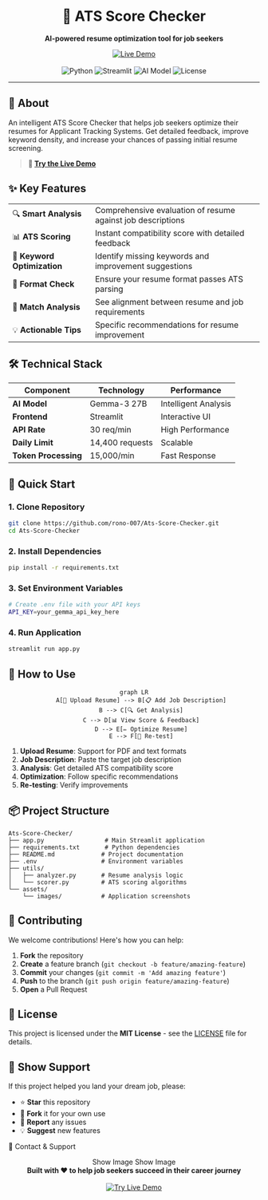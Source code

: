 <div align="center">
  <h1>🎯 ATS Score Checker</h1>
  <p><strong>AI-powered resume optimization tool for job seekers</strong></p>
  
  <a href="https://ats-score-checker-ranajoy.streamlit.app/">
    <img src="https://img.shields.io/badge/🚀-Live%20Demo-blue?style=for-the-badge" alt="Live Demo">
  </a>
  <br><br>
  
  <img src="https://img.shields.io/badge/Python-3.8+-blue?style=flat-square&logo=python" alt="Python">
  <img src="https://img.shields.io/badge/Streamlit-FF4B4B?style=flat-square&logo=streamlit&logoColor=white" alt="Streamlit">
  <img src="https://img.shields.io/badge/AI-Gemma--3%2027B-green?style=flat-square" alt="AI Model">
  <img src="https://img.shields.io/badge/License-MIT-orange?style=flat-square" alt="License">
</div>

---

## 📖 About

An intelligent ATS Score Checker that helps job seekers optimize their resumes for Applicant Tracking Systems. Get detailed feedback, improve keyword density, and increase your chances of passing initial resume screening.

> **🌟 [Try the Live Demo](https://ats-score-checker-ranajoy.streamlit.app/)**

## ✨ Key Features

<table>
  <tr>
    <td>🔍 <strong>Smart Analysis</strong></td>
    <td>Comprehensive evaluation of resume against job descriptions</td>
  </tr>
  <tr>
    <td>📊 <strong>ATS Scoring</strong></td>
    <td>Instant compatibility score with detailed feedback</td>
  </tr>
  <tr>
    <td>🎯 <strong>Keyword Optimization</strong></td>
    <td>Identify missing keywords and improvement suggestions</td>
  </tr>
  <tr>
    <td>📄 <strong>Format Check</strong></td>
    <td>Ensure your resume format passes ATS parsing</td>
  </tr>
  <tr>
    <td>🎪 <strong>Match Analysis</strong></td>
    <td>See alignment between resume and job requirements</td>
  </tr>
  <tr>
    <td>💡 <strong>Actionable Tips</strong></td>
    <td>Specific recommendations for resume improvement</td>
  </tr>
</table>

## 🛠️ Technical Stack

<div align="center">
  
| Component | Technology | Performance |
|-----------|------------|-------------|
| **AI Model** | Gemma-3 27B | Intelligent Analysis |
| **Frontend** | Streamlit | Interactive UI |
| **API Rate** | 30 req/min | High Performance |
| **Daily Limit** | 14,400 requests | Scalable |
| **Token Processing** | 15,000/min | Fast Response |

</div>

## 🚀 Quick Start

### 1. Clone Repository
```bash
git clone https://github.com/rono-007/Ats-Score-Checker.git
cd Ats-Score-Checker
```

### 2. Install Dependencies
```bash
pip install -r requirements.txt
```

### 3. Set Environment Variables
```bash
# Create .env file with your API keys
API_KEY=your_gemma_api_key_here
```

### 4. Run Application
```bash
streamlit run app.py
```

## 🎯 How to Use

<div align="center">
  
```mermaid
graph LR
    A[📄 Upload Resume] --> B[📋 Add Job Description]
    B --> C[🔍 Get Analysis]
    C --> D[📊 View Score & Feedback]
    D --> E[✏️ Optimize Resume]
    E --> F[🔄 Re-test]
```

</div>

1. **Upload Resume**: Support for PDF and text formats
2. **Job Description**: Paste the target job description
3. **Analysis**: Get detailed ATS compatibility score
4. **Optimization**: Follow specific recommendations
5. **Re-testing**: Verify improvements

## 📦 Project Structure

```
Ats-Score-Checker/
├── app.py                 # Main Streamlit application
├── requirements.txt       # Python dependencies
├── README.md             # Project documentation
├── .env                  # Environment variables
├── utils/
│   ├── analyzer.py       # Resume analysis logic
│   └── scorer.py         # ATS scoring algorithms
└── assets/
    └── images/           # Application screenshots
```

## 🤝 Contributing

We welcome contributions! Here's how you can help:

1. **Fork** the repository
2. **Create** a feature branch (`git checkout -b feature/amazing-feature`)
3. **Commit** your changes (`git commit -m 'Add amazing feature'`)
4. **Push** to the branch (`git push origin feature/amazing-feature`)
5. **Open** a Pull Request

## 📄 License

This project is licensed under the **MIT License** - see the [LICENSE](LICENSE) file for details.

## 🌟 Show Support

If this project helped you land your dream job, please:
- ⭐ **Star** this repository
- 🍴 **Fork** it for your own use
- 🐛 **Report** any issues
- 💡 **Suggest** new features

📧 Contact & Support
<div align="center">
Show Image
Show Image
</div>

<div align="center">
  <strong>Built with ❤️ to help job seekers succeed in their career journey</strong>
  <br><br>
  <a href="https://ats-score-checker-ranajoy.streamlit.app/">
    <img src="https://img.shields.io/badge/🚀-Try%20Live%20Demo-success?style=for-the-badge" alt="Try Live Demo">
  </a>
</div>

